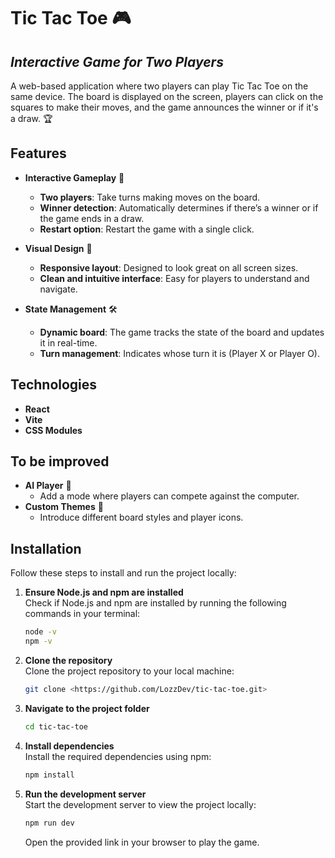 # Tic Tac Toe 🎮  
## _Interactive Game for Two Players_  

A web-based application where two players can play Tic Tac Toe on the same device. The board is displayed on the screen, players can click on the squares to make their moves, and the game announces the winner or if it's a draw. 🏆  

## Features  

- **Interactive Gameplay** 🎲  
    - **Two players**: Take turns making moves on the board.  
    - **Winner detection**: Automatically determines if there’s a winner or if the game ends in a draw.  
    - **Restart option**: Restart the game with a single click.  

- **Visual Design** 🎨  
    - **Responsive layout**: Designed to look great on all screen sizes.  
    - **Clean and intuitive interface**: Easy for players to understand and navigate.  

- **State Management** 🛠️  
    - **Dynamic board**: The game tracks the state of the board and updates it in real-time.  
    - **Turn management**: Indicates whose turn it is (Player X or Player O).  

## Technologies  

- **React**  
- **Vite**  
- **CSS Modules**  

## To be improved  

- **AI Player** 🤖  
    - Add a mode where players can compete against the computer.  
- **Custom Themes** 🎨  
    - Introduce different board styles and player icons.  

## Installation  

Follow these steps to install and run the project locally:  

1. **Ensure Node.js and npm are installed**  
   Check if Node.js and npm are installed by running the following commands in your terminal:  
   ```bash  
   node -v  
   npm -v  
   ```  

2. **Clone the repository**  
   Clone the project repository to your local machine:  
   ```bash  
   git clone <https://github.com/LozzDev/tic-tac-toe.git>  
   ```  
   

3. **Navigate to the project folder**  
   ```bash  
   cd tic-tac-toe  
   ```  

4. **Install dependencies**  
   Install the required dependencies using npm:  
   ```bash  
   npm install  
   ```  

5. **Run the development server**  
   Start the development server to view the project locally:  
   ```bash  
   npm run dev  
   ```  
   Open the provided link in your browser to play the game.
